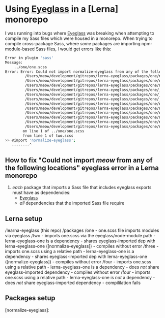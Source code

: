 # Using [Eyeglass] in a [Lerna] monorepo

I was running into bugs where [Eyeglass] was breaking when attempting to compile my Sass files which were housed in a monorepo. When trying to compile cross-package Sass, where _some_ packages are importing npm-module-based Sass files, I would get errors like this:

```bash
Error in plugin 'sass'
Message:
    ../one/one.scss
Error: Error: Could not import normalize-eyeglass from any of the following locations:
         /Users/meow/development/gitrepos/lerna-eyeglass/packages/one/normalize-eyeglass.scss
         /Users/meow/development/gitrepos/lerna-eyeglass/packages/one/normalize-eyeglass.sass
         /Users/meow/development/gitrepos/lerna-eyeglass/packages/one/normalize-eyeglass.css
         /Users/meow/development/gitrepos/lerna-eyeglass/packages/one/_normalize-eyeglass.scss
         /Users/meow/development/gitrepos/lerna-eyeglass/packages/one/_normalize-eyeglass.sass
         /Users/meow/development/gitrepos/lerna-eyeglass/packages/one/_normalize-eyeglass.css
         /Users/meow/development/gitrepos/lerna-eyeglass/packages/one/normalize-eyeglass/index.scss
         /Users/meow/development/gitrepos/lerna-eyeglass/packages/one/normalize-eyeglass/index.sass
         /Users/meow/development/gitrepos/lerna-eyeglass/packages/one/normalize-eyeglass/index.css
         /Users/meow/development/gitrepos/lerna-eyeglass/packages/one/normalize-eyeglass/_index.scss
         /Users/meow/development/gitrepos/lerna-eyeglass/packages/one/normalize-eyeglass/_index.sass
         /Users/meow/development/gitrepos/lerna-eyeglass/packages/one/normalize-eyeglass/_index.css
        on line 1 of ../one/one.scss
        from line 1 of two.scss
>> @import 'normalize-eyeglass';
   --------^
```

## How to fix "Could not import _meow_ from any of the following locations" eyeglass error in a Lerna monorepo

1. _each_ package that imports a Sass file that includes eyeglass exports must have as dependencies:
    * [Eyeglass]
    * _all_ dependencies that the imported Sass file require

## Lerna setup

/learna-eyeglass (this repo)
  /packages
    /one
      - one.scss file imports modules via eyeglass
    /two
      - imports one.scss via the eyeglass/node-module path
      - lerna-eyeglass-one is a dependency
      - shares eyeglass-imported dep with lerna-eyeglass-one ([normalize-eyeglass])
      - compiles without error
    /three
      - imports one.scss using a relative path
      - lerna-eyeglass-one is a dependency
      - shares eyeglass-imported dep with lerna-eyeglass-one ([normalize-eyeglass])
      - compiles without error
    /four
      - imports one.scss using a relative path
      - lerna-eyeglass-one is a dependency
      - does _not_ share eyeglass-imported dependency
      - compiles without error
    /four
      - imports one.scss using a relative path
      - lerna-eyeglass-one is _not_ a dependency
      - does _not_ share eyeglass-imported dependency
      - compililation fails

## Packages setup


[Eyeglass]: 
[Lerna]: 
[normalize-eyeglass]: